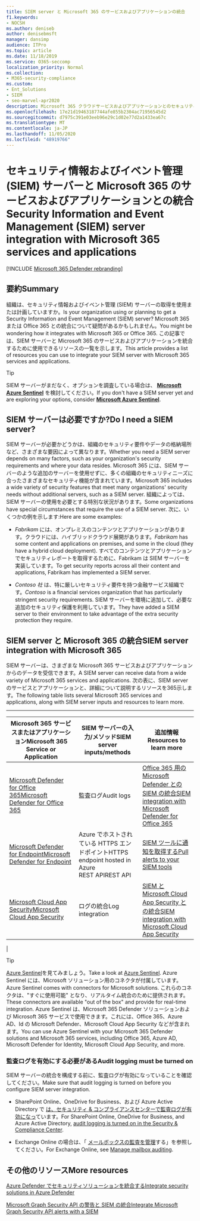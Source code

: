 ```yaml
---
title: SIEM server と Microsoft 365 のサービスおよびアプリケーションの統合
f1.keywords:
- NOCSH
ms.author: deniseb
author: denisebmsft
manager: dansimp
audience: ITPro
ms.topic: article
ms.date: 11/18/2019
ms.service: O365-seccomp
localization_priority: Normal
ms.collection:
- M365-security-compliance
ms.custom:
- Ent_Solutions
- SIEM
- seo-marvel-apr2020
description: Microsoft 365 クラウドサービスおよびアプリケーションとのセキュリティ情報およびイベント管理 (SIEM) サーバーの統合の概要を理解する
ms.openlocfilehash: 17e21d19463187744afe855b2304ac71956545d2
ms.sourcegitcommit: d7975c391e03eeb96e29c1d02e77d2a1433ea67c
ms.translationtype: MT
ms.contentlocale: ja-JP
ms.lasthandoff: 11/05/2020
ms.locfileid: "48919766"
---
```

# <a name="security-information-and-event-management-siem-server-integration-with-microsoft-365-services-and-applications"></a><span data-ttu-id="f36e0-103">セキュリティ情報およびイベント管理 (SIEM) サーバーと Microsoft 365 のサービスおよびアプリケーションとの統合</span><span class="sxs-lookup"><span data-stu-id="f36e0-103">Security Information and Event Management (SIEM) server integration with Microsoft 365 services and applications</span></span>

[!INCLUDE [Microsoft 365 Defender rebranding](../includes/microsoft-defender-for-office.md)]


## <a name="summary"></a><span data-ttu-id="f36e0-104">要約</span><span class="sxs-lookup"><span data-stu-id="f36e0-104">Summary</span></span>

<span data-ttu-id="f36e0-105">組織は、セキュリティ情報およびイベント管理 (SIEM) サーバーの取得を使用または計画していますか。</span><span class="sxs-lookup"><span data-stu-id="f36e0-105">Is your organization using or planning to get a Security Information and Event Management (SIEM) server?</span></span> <span data-ttu-id="f36e0-106">Microsoft 365 または Office 365 との統合について疑問があるかもしれません。</span><span class="sxs-lookup"><span data-stu-id="f36e0-106">You might be wondering how it integrates with Microsoft 365 or Office 365.</span></span> <span data-ttu-id="f36e0-107">この記事では、SIEM サーバーと Microsoft 365 のサービスおよびアプリケーションを統合するために使用できるリソースの一覧を示します。</span><span class="sxs-lookup"><span data-stu-id="f36e0-107">This article provides a list of resources you can use to integrate your SIEM server with Microsoft 365 services and applications.</span></span>

> [!TIP]
> <span data-ttu-id="f36e0-108">SIEM サーバーがまだなく、オプションを調査している場合は、 **[Microsoft Azure Sentinel](https://docs.microsoft.com/azure/sentinel/overview)** を検討してください。</span><span class="sxs-lookup"><span data-stu-id="f36e0-108">If you don't have a SIEM server yet and are exploring your options, consider **[Microsoft Azure Sentinel](https://docs.microsoft.com/azure/sentinel/overview)**.</span></span>

## <a name="do-i-need-a-siem-server"></a><span data-ttu-id="f36e0-109">SIEM サーバーは必要ですか?</span><span class="sxs-lookup"><span data-stu-id="f36e0-109">Do I need a SIEM server?</span></span>

<span data-ttu-id="f36e0-110">SIEM サーバーが必要かどうかは、組織のセキュリティ要件やデータの格納場所など、さまざまな要因によって異なります。</span><span class="sxs-lookup"><span data-stu-id="f36e0-110">Whether you need a SIEM server depends on many factors, such as your organization's security requirements and where your data resides.</span></span> <span data-ttu-id="f36e0-111">Microsoft 365 には、SIEM サーバーのような追加のサーバーを使用せずに、多くの組織のセキュリティニーズに合ったさまざまなセキュリティ機能が含まれています。</span><span class="sxs-lookup"><span data-stu-id="f36e0-111">Microsoft 365 includes a wide variety of security features that meet many organizations' security needs without additional servers, such as a SIEM server.</span></span> <span data-ttu-id="f36e0-112">組織によっては、SIEM サーバーの使用を必要とする特別な状況があります。</span><span class="sxs-lookup"><span data-stu-id="f36e0-112">Some organizations have special circumstances that require the use of a SIEM server.</span></span> <span data-ttu-id="f36e0-113">次に、いくつかの例を示します:</span><span class="sxs-lookup"><span data-stu-id="f36e0-113">Here are some examples:</span></span>

- <span data-ttu-id="f36e0-114">*Fabrikam* には、オンプレミスのコンテンツとアプリケーションがあります。クラウドには、ハイブリッドクラウド展開があります。</span><span class="sxs-lookup"><span data-stu-id="f36e0-114">*Fabrikam* has some content and applications on premises, and some in the cloud (they have a hybrid cloud deployment).</span></span> <span data-ttu-id="f36e0-115">すべてのコンテンツとアプリケーションでセキュリティレポートを取得するために、Fabrikam は SIEM サーバーを実装しています。</span><span class="sxs-lookup"><span data-stu-id="f36e0-115">To get security reports across all their content and applications, Fabrikam has implemented a SIEM server.</span></span>

- <span data-ttu-id="f36e0-116">*Contoso 社* は、特に厳しいセキュリティ要件を持つ金融サービス組織です。</span><span class="sxs-lookup"><span data-stu-id="f36e0-116">*Contoso* is a financial services organization that has particularly stringent security requirements.</span></span> <span data-ttu-id="f36e0-117">SIEM サーバーを環境に追加して、必要な追加のセキュリティ保護を利用しています。</span><span class="sxs-lookup"><span data-stu-id="f36e0-117">They have added a SIEM server to their environment to take advantage of the extra security protection they require.</span></span>

## <a name="siem-server-integration-with-microsoft-365"></a><span data-ttu-id="f36e0-118">SIEM server と Microsoft 365 の統合</span><span class="sxs-lookup"><span data-stu-id="f36e0-118">SIEM server integration with Microsoft 365</span></span>

<span data-ttu-id="f36e0-119">SIEM サーバーは、さまざまな Microsoft 365 サービスおよびアプリケーションからのデータを受信できます。</span><span class="sxs-lookup"><span data-stu-id="f36e0-119">A SIEM server can receive data from a wide variety of Microsoft 365 services and applications.</span></span> <span data-ttu-id="f36e0-120">次の表に、SIEM server のサービスとアプリケーションと、詳細について説明するリソースを365示します。</span><span class="sxs-lookup"><span data-stu-id="f36e0-120">The following table lists several Microsoft 365 services and applications, along with SIEM server inputs and resources to learn more.</span></span>

****

|<span data-ttu-id="f36e0-121">Microsoft 365 サービスまたはアプリケーション</span><span class="sxs-lookup"><span data-stu-id="f36e0-121">Microsoft 365 Service or Application</span></span>|<span data-ttu-id="f36e0-122">SIEM サーバーの入力/メソッド</span><span class="sxs-lookup"><span data-stu-id="f36e0-122">SIEM server inputs/methods</span></span>|<span data-ttu-id="f36e0-123">追加情報</span><span class="sxs-lookup"><span data-stu-id="f36e0-123">Resources to learn more</span></span>|
|---|---|---|
|[<span data-ttu-id="f36e0-124">Microsoft Defender for Office 365</span><span class="sxs-lookup"><span data-stu-id="f36e0-124">Microsoft Defender for Office 365</span></span>](office-365-atp.md)|<span data-ttu-id="f36e0-125">監査ログ</span><span class="sxs-lookup"><span data-stu-id="f36e0-125">Audit logs</span></span>|[<span data-ttu-id="f36e0-126">Office 365 用の Microsoft Defender との SIEM の統合</span><span class="sxs-lookup"><span data-stu-id="f36e0-126">SIEM integration with Microsoft Defender for Office 365</span></span>](siem-integration-with-office-365-ti.md)|
|[<span data-ttu-id="f36e0-127">Microsoft Defender for Endpoint</span><span class="sxs-lookup"><span data-stu-id="f36e0-127">Microsoft Defender for Endpoint</span></span>](https://docs.microsoft.com/windows/security/threat-protection/)|<span data-ttu-id="f36e0-128">Azure でホストされている HTTPS エンドポイント</span><span class="sxs-lookup"><span data-stu-id="f36e0-128">HTTPS endpoint hosted in Azure</span></span> <br/><span data-ttu-id="f36e0-129">REST API</span><span class="sxs-lookup"><span data-stu-id="f36e0-129">REST API</span></span>|[<span data-ttu-id="f36e0-130">SIEM ツールに通知を取得する</span><span class="sxs-lookup"><span data-stu-id="f36e0-130">Pull alerts to your SIEM tools</span></span>](https://docs.microsoft.com/windows/security/threat-protection/microsoft-defender-atp/configure-siem)|
|[<span data-ttu-id="f36e0-131">Microsoft Cloud App Security</span><span class="sxs-lookup"><span data-stu-id="f36e0-131">Microsoft Cloud App Security</span></span>](https://docs.microsoft.com/cloud-app-security/what-is-cloud-app-security)|<span data-ttu-id="f36e0-132">ログの統合</span><span class="sxs-lookup"><span data-stu-id="f36e0-132">Log integration</span></span>|[<span data-ttu-id="f36e0-133">SIEM と Microsoft Cloud App Security との統合</span><span class="sxs-lookup"><span data-stu-id="f36e0-133">SIEM integration with Microsoft Cloud App Security</span></span>](https://docs.microsoft.com/cloud-app-security/siem)|
|

> [!TIP]
> <span data-ttu-id="f36e0-134">[Azure Sentinel](https://docs.microsoft.com/azure/sentinel/overview)を見てみましょう。</span><span class="sxs-lookup"><span data-stu-id="f36e0-134">Take a look at [Azure Sentinel](https://docs.microsoft.com/azure/sentinel/overview).</span></span> <span data-ttu-id="f36e0-135">Azure Sentinel には、Microsoft ソリューション用のコネクタが付属しています。</span><span class="sxs-lookup"><span data-stu-id="f36e0-135">Azure Sentinel comes with connectors for Microsoft solutions.</span></span> <span data-ttu-id="f36e0-136">これらのコネクタは、"すぐに使用可能" となり、リアルタイム統合のために提供されます。</span><span class="sxs-lookup"><span data-stu-id="f36e0-136">These connectors are available "out of the box" and provide for real-time integration.</span></span> <span data-ttu-id="f36e0-137">Azure Sentinel は、Microsoft 365 Defender ソリューションおよび Microsoft 365 サービスで使用できます。これには、Office 365、Azure AD、Id の Microsoft Defender、Microsoft Cloud App Security などが含まれます。</span><span class="sxs-lookup"><span data-stu-id="f36e0-137">You can use Azure Sentinel with your Microsoft 365 Defender solutions and Microsoft 365 services, including Office 365, Azure AD, Microsoft Defender for Identity, Microsoft Cloud App Security, and more.</span></span>

### <a name="audit-logging-must-be-turned-on"></a><span data-ttu-id="f36e0-138">監査ログを有効にする必要がある</span><span class="sxs-lookup"><span data-stu-id="f36e0-138">Audit logging must be turned on</span></span>

<span data-ttu-id="f36e0-139">SIEM サーバーの統合を構成する前に、監査ログが有効になっていることを確認してください。</span><span class="sxs-lookup"><span data-stu-id="f36e0-139">Make sure that audit logging is turned on before you configure SIEM server integration.</span></span>

- <span data-ttu-id="f36e0-140">SharePoint Online、OneDrive for Business、および Azure Active Directory で [は、セキュリティ & コンプライアンスセンターで監査ログが有効になっ](../../compliance/turn-audit-log-search-on-or-off.md)ています。</span><span class="sxs-lookup"><span data-stu-id="f36e0-140">For SharePoint Online, OneDrive for Business, and Azure Active Directory, [audit logging is turned on in the Security & Compliance Center](../../compliance/turn-audit-log-search-on-or-off.md).</span></span>

- <span data-ttu-id="f36e0-141">Exchange Online の場合は、「 [メールボックスの監査を管理](../../compliance/enable-mailbox-auditing.md)する」を参照してください。</span><span class="sxs-lookup"><span data-stu-id="f36e0-141">For Exchange Online, see [Manage mailbox auditing](../../compliance/enable-mailbox-auditing.md).</span></span>

## <a name="more-resources"></a><span data-ttu-id="f36e0-142">その他のリソース</span><span class="sxs-lookup"><span data-stu-id="f36e0-142">More resources</span></span>

[<span data-ttu-id="f36e0-143">Azure Defender でセキュリティソリューションを統合する</span><span class="sxs-lookup"><span data-stu-id="f36e0-143">Integrate security solutions in Azure Defender</span></span>](https://docs.microsoft.com/azure/security-center/security-center-partner-integration#exporting-data-to-a-siem)

[<span data-ttu-id="f36e0-144">Microsoft Graph Security API の警告と SIEM の統合</span><span class="sxs-lookup"><span data-stu-id="f36e0-144">Integrate Microsoft Graph Security API alerts with a SIEM</span></span>](https://docs.microsoft.com/graph/security-integration)
